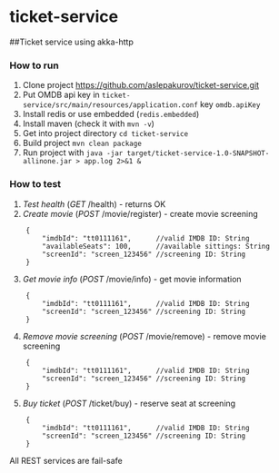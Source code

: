 # ticket-service
##Ticket service using akka-http

### How to run

1. Clone project https://github.com/aslepakurov/ticket-service.git
2. Put OMDB api key in `ticket-service/src/main/resources/application.conf` key `omdb.apiKey`
3. Install redis or use embedded (`redis.embedded`)
4. Install maven (check it with `mvn -v`)
5. Get into project directory `cd ticket-service`
6. Build project `mvn clean package`
7. Run project with `java -jar target/ticket-service-1.0-SNAPSHOT-allinone.jar > app.log 2>&1 &`


### How to test

1. _Test health_  (*GET* /health)           - returns OK 
2. _Create movie_ (*POST* /movie/register)  - create movie screening

```
    {
        "imdbId": "tt0111161",      //valid IMDB ID: String
        "availableSeats": 100,      //available sittings: String
        "screenId": "screen_123456" //screening ID: String
    }    
```

3. _Get movie info_ (*POST* /movie/info)     - get movie information

```
    {
        "imdbId": "tt0111161",      //valid IMDB ID: String
        "screenId": "screen_123456" //screening ID: String
    }    
```

4. _Remove movie screening_ (*POST* /movie/remove)     - remove movie screening

```
    {
        "imdbId": "tt0111161",      //valid IMDB ID: String
        "screenId": "screen_123456" //screening ID: String
    }    
```

5. _Buy ticket_ (*POST* /ticket/buy)     - reserve seat at screening

```
    {
        "imdbId": "tt0111161",      //valid IMDB ID: String
        "screenId": "screen_123456" //screening ID: String
    }    
```

All REST services are fail-safe
